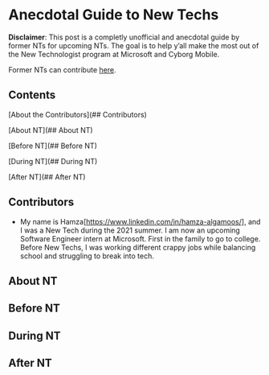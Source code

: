 # Anecdotal Guide to New Techs
**Disclaimer**: This post is a completly unofficial and anecdotal guide by former NTs for upcoming NTs. The goal is to help y’all make the most out of the New Technologist program at Microsoft and Cyborg Mobile. 

Former NTs can contribute [here](CONTRIBUTE.md).

## Contents
[About the Contributors](## Contributors)

[About NT](## About NT)

[Before NT](## Before NT)

[During NT](## During NT)

[After NT](## After NT)


## Contributors
* My name is Hamza[https://www.linkedin.com/in/hamza-algamoos/], and I was a New Tech during the 2021 summer. I am now an upcoming Software Engineer intern at Microsoft. First in the family to go to college. Before New Techs, I was working different crappy jobs while balancing school and struggling to break into tech. 

## About NT

## Before NT

## During NT

## After NT

